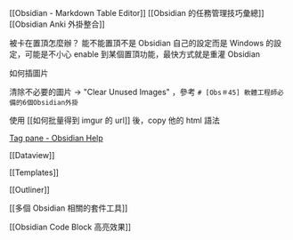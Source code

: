 

[[Obsidian - Markdown Table Editor]]
[[Obsidian 的任務管理技巧彙總]]
[[Obsidian Anki  外掛整合]]

被卡在置頂怎麼辦？ 能不能置頂不是 Obsidian 自己的設定而是 Windows 的設定，可能是不小心 enable 到某個置頂功能，最快方式就是重灌 Obsidian

如何插圖片

清除不必要的圖片 → "Clear Unused Images" ，參考 `# [Obs＃45] 軟體工程師必備的6個Obsidian外掛`

使用 [[如何批量得到 imgur 的 url]] 後，copy 他的 html 語法

[Tag pane - Obsidian Help](https://help.obsidian.md/Plugins/Tag+pane)

[[Dataview]]

[[Templates]]

[[Outliner]]

[[多個 Obsidian 相關的套件工具]]

[[Obsidian Code Block 高亮效果]]

